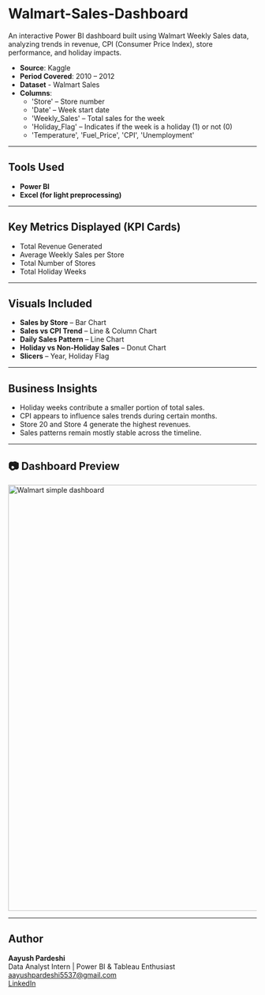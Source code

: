 # Walmart-Sales-Dashboard
An interactive Power BI dashboard built using Walmart Weekly Sales data, analyzing trends in revenue, CPI (Consumer Price Index), store performance, and holiday impacts.

- **Source**: Kaggle
- **Period Covered**: 2010 – 2012
- **Dataset** - Walmart Sales  
- **Columns**:  
  - 'Store' – Store number  
  - 'Date' – Week start date  
  - 'Weekly_Sales' – Total sales for the week  
  - 'Holiday_Flag' – Indicates if the week is a holiday (1) or not (0)  
  - 'Temperature', 'Fuel_Price', 'CPI', 'Unemployment'

---

## Tools Used

- **Power BI**  
- **Excel (for light preprocessing)**

---

## Key Metrics Displayed (KPI Cards)

- Total Revenue Generated  
- Average Weekly Sales per Store  
- Total Number of Stores  
- Total Holiday Weeks

---

## Visuals Included

- **Sales by Store** – Bar Chart  
- **Sales vs CPI Trend** – Line & Column Chart  
- **Daily Sales Pattern** – Line Chart  
- **Holiday vs Non-Holiday Sales** – Donut Chart  
- **Slicers** – Year, Holiday Flag

---

## Business Insights

- Holiday weeks contribute a smaller portion of total sales.
- CPI appears to influence sales trends during certain months.
- Store 20 and Store 4 generate the highest revenues.
- Sales patterns remain mostly stable across the timeline.

---

## 📷 Dashboard Preview

<img width="1542" height="862" alt="Walmart simple dashboard" src="https://github.com/user-attachments/assets/7f2a8a16-efd5-428d-89bd-d46adc2422b1" />



---
## Author

**Aayush Pardeshi**  
Data Analyst Intern | Power BI & Tableau Enthusiast  
aayushpardeshi5537@gmail.com  
[LinkedIn](https://www.linkedin.com/in/aayush-pardeshi-67a19521b/) 
